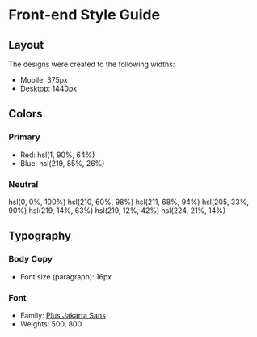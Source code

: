 # Front-end Style Guide

## Layout

The designs were created to the following widths:

- Mobile: 375px
- Desktop: 1440px

## Colors

### Primary

- Red: hsl(1, 90%, 64%)
- Blue: hsl(219, 85%, 26%)

### Neutral

  hsl(0, 0%, 100%)
 hsl(210, 60%, 98%)
  hsl(211, 68%, 94%)
  hsl(205, 33%, 90%)
  hsl(219, 14%, 63%)
 hsl(219, 12%, 42%)
  hsl(224, 21%, 14%)

## Typography

### Body Copy

- Font size (paragraph): 16px

### Font

- Family: [Plus Jakarta Sans](https://fonts.google.com/specimen/Plus+Jakarta+Sans)
- Weights: 500, 800
